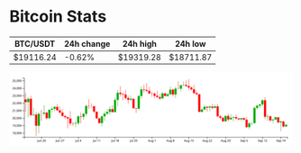 # Bitcoin Stats

BTC/USDT|24h change|24h high|24h low|
|---|---|---|---|
|$19116.24|-0.62%|$19319.28|$18711.87|

<img src="./chart.svg">
